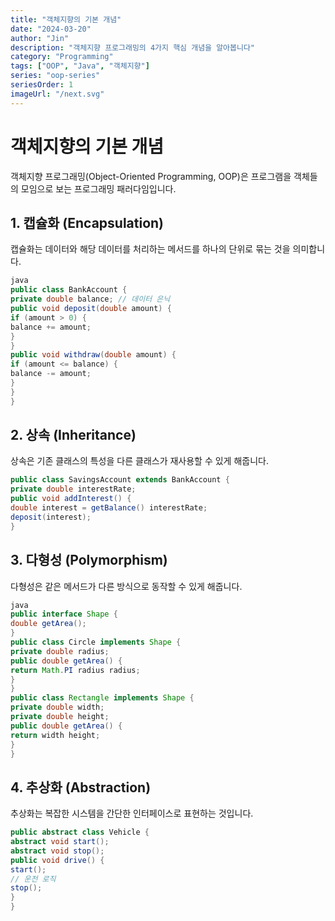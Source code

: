 ```yaml
---
title: "객체지향의 기본 개념"
date: "2024-03-20"
author: "Jin"
description: "객체지향 프로그래밍의 4가지 핵심 개념을 알아봅니다"
category: "Programming"
tags: ["OOP", "Java", "객체지향"]
series: "oop-series"
seriesOrder: 1
imageUrl: "/next.svg"
---
```


# 객체지향의 기본 개념

객체지향 프로그래밍(Object-Oriented Programming, OOP)은 프로그램을 객체들의 모임으로 보는 프로그래밍 패러다임입니다.

## 1. 캡슐화 (Encapsulation)

캡슐화는 데이터와 해당 데이터를 처리하는 메서드를 하나의 단위로 묶는 것을 의미합니다. 

```java
java
public class BankAccount {
private double balance; // 데이터 은닉
public void deposit(double amount) {
if (amount > 0) {
balance += amount;
}
}
public void withdraw(double amount) {
if (amount <= balance) {
balance -= amount;
}
}
}
```


## 2. 상속 (Inheritance)

상속은 기존 클래스의 특성을 다른 클래스가 재사용할 수 있게 해줍니다.

```java
public class SavingsAccount extends BankAccount {
private double interestRate;
public void addInterest() {
double interest = getBalance() interestRate;
deposit(interest);
}
```


## 3. 다형성 (Polymorphism)

다형성은 같은 메서드가 다른 방식으로 동작할 수 있게 해줍니다.

```java
java
public interface Shape {
double getArea();
}
public class Circle implements Shape {
private double radius;
public double getArea() {
return Math.PI radius radius;
}
}
public class Rectangle implements Shape {
private double width;
private double height;
public double getArea() {
return width height;
}
}
```



## 4. 추상화 (Abstraction)

추상화는 복잡한 시스템을 간단한 인터페이스로 표현하는 것입니다.

```java
public abstract class Vehicle {
abstract void start();
abstract void stop();
public void drive() {
start();
// 운전 로직
stop();
}
}
```